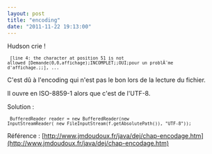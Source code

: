 ```yaml
---
layout: post
title: "encoding"
date: "2011-11-22 19:13:00"
---
```

Hudson crie !

<code><pre><small>
[line 4: the character at position 51 is not allowed 
[Demande(0,0,affichage);INCOMPLET;;OUI;pour un probl&Atilde;&uml;me d'affichage.;;], ...
</small></pre></code>

C'est dû à l'encoding qui n'est pas le bon lors de la lecture du fichier.

Il ouvre en ISO-8859-1 alors que c'est de l'UTF-8.

Solution : 

<code><pre><small>
BufferedReader reader = new BufferedReader(new InputStreamReader(
new FileInputStream(f.getAbsolutePath()), "UTF-8"));
</small></pre></code>


Référence : [http://www.jmdoudoux.fr/java/dej/chap-encodage.htm](http://www.jmdoudoux.fr/java/dej/chap-encodage.htm)
